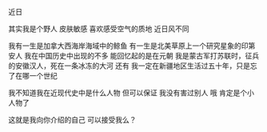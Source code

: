 近日
 
 
其实我是个野人
皮肤敏感
喜欢感受空气的质地
近日风不同
 
我有一生是加拿大西海岸海域中的鲸鱼
有一生是北美草原上一个研究星象的印第安人
我在中国历史中出现的不多
能回忆起的是在元朝
我是蒙古军打苏联时，征兵的安徽汉人，死在一条冰冻的大河
还有
我一定在新疆地区生活过五十年，只是忘了在哪一个世纪
 
我不知道我在近现代史中是什么人物
但可以保证
我没有害过别人
哦
肯定是个小人物了
 
这就是我向你介绍的自己
可以接受我么？
 
 
 
 
 
 
 
 
 
 
